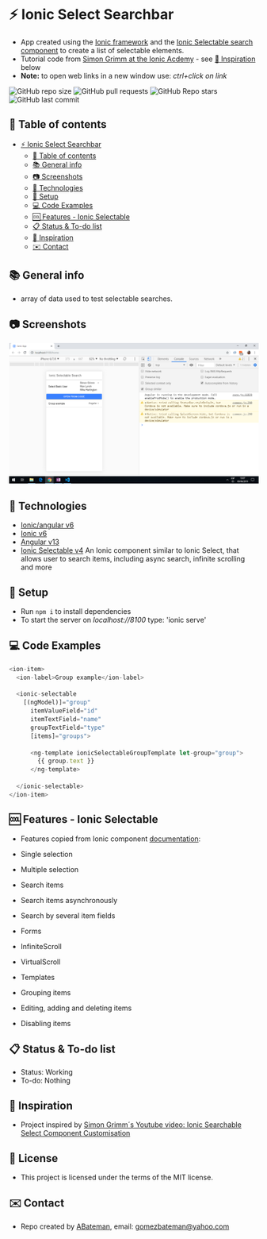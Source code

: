# :zap: Ionic Select Searchbar

* App created using the [Ionic framework](https://ionicframework.com/docs) and the [Ionic Selectable search component](https://www.npmjs.com/package/ionic-selectable) to create a list of selectable elements.
* Tutorial code from [Simon Grimm at the Ionic Acdemy](https://www.youtube.com/channel/UCZZPgUIorPao48a1tBYSDgg) - see [:clap: Inspiration](#clap-inspiration) below
* **Note:** to open web links in a new window use: _ctrl+click on link_

![GitHub repo size](https://img.shields.io/github/repo-size/AndrewJBateman/ionic-select-searchbar?style=plastic)
![GitHub pull requests](https://img.shields.io/github/issues-pr/AndrewJBateman/ionic-select-searchbar?style=plastic)
![GitHub Repo stars](https://img.shields.io/github/stars/AndrewJBateman/ionic-select-searchbar?style=plastic)
![GitHub last commit](https://img.shields.io/github/last-commit/AndrewJBateman/ionic-select-searchbar?style=plastic)

## :page_facing_up: Table of contents

* [:zap: Ionic Select Searchbar](#zap-ionic-select-searchbar)
  * [:page_facing_up: Table of contents](#page_facing_up-table-of-contents)
  * [:books: General info](#books-general-info)
  * [:camera: Screenshots](#camera-screenshots)
  * [:signal_strength: Technologies](#signal_strength-technologies)
  * [:floppy_disk: Setup](#floppy_disk-setup)
  * [:computer: Code Examples](#computer-code-examples)
  * [:cool: Features - Ionic Selectable](#cool-features---ionic-selectable)
  * [:clipboard: Status & To-do list](#clipboard-status--to-do-list)
  * [:clap: Inspiration](#clap-inspiration)
  * [:envelope: Contact](#envelope-contact)

## :books: General info

* array of data used to test selectable searches.

## :camera: Screenshots

![image](./img/selectable_search.png)

## :signal_strength: Technologies

* [Ionic/angular v6](https://www.npmjs.com/package/@ionic/angular)
* [Ionic v6](https://ionicframework.com/)
* [Angular v13](https://angular.io/)
* [Ionic Selectable v4](https://www.npmjs.com/package/ionic-selectable) An Ionic component similar to Ionic Select, that allows user to search items, including async search, infinite scrolling and more

## :floppy_disk: Setup

* Run `npm i` to install dependencies
* To start the server on _localhost://8100_ type: 'ionic serve'

## :computer: Code Examples

```typescript
<ion-item>
  <ion-label>Group example</ion-label>

  <ionic-selectable
    [(ngModel)]="group"
      itemValueField="id"
      itemTextField="name"
      groupTextField="type"
      [items]="groups">

      <ng-template ionicSelectableGroupTemplate let-group="group">
        {{ group.text }}
      </ng-template>

  </ionic-selectable>
</ion-item>
```

## :cool: Features - Ionic Selectable

* Features copied from Ionic component [documentation](https://www.npmjs.com/package/ionic-selectable):

* Single selection
* Multiple selection
* Search items
* Search items asynchronously
* Search by several item fields
* Forms
* InfiniteScroll
* VirtualScroll
* Templates
* Grouping items
* Editing, adding and deleting items
* Disabling items

## :clipboard: Status & To-do list

* Status: Working
* To-do: Nothing

## :clap: Inspiration

* Project inspired by [Simon Grimm´s Youtube video: Ionic Searchable Select Component Customisation](https://www.youtube.com/watch?v=SO_AWrrmZlY)

## :file_folder: License

* This project is licensed under the terms of the MIT license.

## :envelope: Contact

* Repo created by [ABateman](https://github.com/AndrewJBateman), email: gomezbateman@yahoo.com
